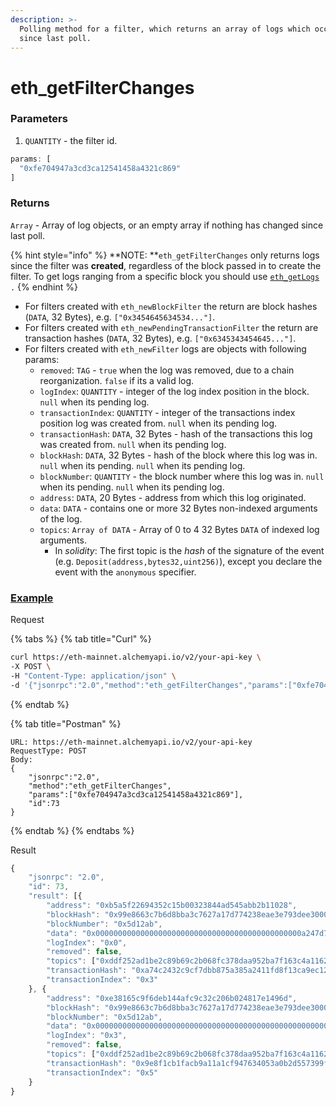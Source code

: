 ```yaml
---
description: >-
  Polling method for a filter, which returns an array of logs which occurred
  since last poll.
---
```


# eth\_getFilterChanges

### Parameters

1. `QUANTITY` - the filter id.

```javascript
params: [
  "0xfe704947a3cd3ca12541458a4321c869"
]
```

### **Returns**

`Array` - Array of log objects, or an empty array if nothing has changed since last poll.

{% hint style="info" %}
**NOTE: **`eth_getFilterChanges` only returns logs since the filter was **created**, regardless of the block passed in to create the filter. To get logs ranging from a specific block you should use [`eth_getLogs`](eth\_getlogs.md)` .`
{% endhint %}

* For filters created with `eth_newBlockFilter` the return are block hashes (`DATA`, 32 Bytes), e.g. `["0x3454645634534..."]`.
* For filters created with `eth_newPendingTransactionFilter`  the return are transaction hashes (`DATA`, 32 Bytes), e.g. `["0x6345343454645..."]`.
* For filters created with `eth_newFilter` logs are objects with following params:
  * `removed`: `TAG` - `true` when the log was removed, due to a chain reorganization. `false` if its a valid log.
  * `logIndex`: `QUANTITY` - integer of the log index position in the block. `null` when its pending log.
  * `transactionIndex`: `QUANTITY` - integer of the transactions index position log was created from. `null` when its pending log.
  * `transactionHash`: `DATA`, 32 Bytes - hash of the transactions this log was created from. `null` when its pending log.
  * `blockHash`: `DATA`, 32 Bytes - hash of the block where this log was in. `null` when its pending. `null` when its pending log.
  * `blockNumber`: `QUANTITY` - the block number where this log was in. `null` when its pending. `null` when its pending log.
  * `address`: `DATA`, 20 Bytes - address from which this log originated.
  * `data`: `DATA` - contains one or more 32 Bytes non-indexed arguments of the log.
  * `topics`: `Array of DATA` - Array of 0 to 4 32 Bytes `DATA` of indexed log arguments.&#x20;
    * In _solidity_: The first topic is the _hash_ of the signature of the event (e.g. `Deposit(address,bytes32,uint256)`), except you declare the event with the `anonymous` specifier.

### ****[**Example**](https://composer.alchemyapi.io/?composer\_state=%7B%22network%22%3A0%2C%22methodName%22%3A%22eth\_getFilterChanges%22%2C%22paramValues%22%3A%5B%220xfe704947a3cd3ca12541458a4321c869%22%5D%7D)****

Request

{% tabs %}
{% tab title="Curl" %}
```bash
curl https://eth-mainnet.alchemyapi.io/v2/your-api-key \
-X POST \
-H "Content-Type: application/json" \
-d '{"jsonrpc":"2.0","method":"eth_getFilterChanges","params":["0xfe704947a3cd3ca12541458a4321c869"],"id":73}'
```
{% endtab %}

{% tab title="Postman" %}
```http
URL: https://eth-mainnet.alchemyapi.io/v2/your-api-key
RequestType: POST
Body: 
{
    "jsonrpc":"2.0",
    "method":"eth_getFilterChanges",
    "params":["0xfe704947a3cd3ca12541458a4321c869"],
    "id":73
}
```
{% endtab %}
{% endtabs %}

Result

```javascript
{
    "jsonrpc": "2.0",
    "id": 73,
    "result": [{
        "address": "0xb5a5f22694352c15b00323844ad545abb2b11028",
        "blockHash": "0x99e8663c7b6d8bba3c7627a17d774238eae3e793dee30008debb2699666657de",
        "blockNumber": "0x5d12ab",
        "data": "0x0000000000000000000000000000000000000000000000a247d7a2955b61d000",
        "logIndex": "0x0",
        "removed": false,
        "topics": ["0xddf252ad1be2c89b69c2b068fc378daa952ba7f163c4a11628f55a4df523b3ef", "0x000000000000000000000000bdc0afe57b8e9468aa95396da2ab2063e595f37e", "0x0000000000000000000000007503e090dc2b64a88f034fb45e247cbd82b8741e"],
        "transactionHash": "0xa74c2432c9cf7dbb875a385a2411fd8f13ca9ec12216864b1a1ead3c99de99cd",
        "transactionIndex": "0x3"
    }, {
        "address": "0xe38165c9f6deb144afc9c32c206b024817e1496d",
        "blockHash": "0x99e8663c7b6d8bba3c7627a17d774238eae3e793dee30008debb2699666657de",
        "blockNumber": "0x5d12ab",
        "data": "0x0000000000000000000000000000000000000000000000000000000025c6b720",
        "logIndex": "0x3",
        "removed": false,
        "topics": ["0xddf252ad1be2c89b69c2b068fc378daa952ba7f163c4a11628f55a4df523b3ef", "0x00000000000000000000000080e73e47173b2d00b531bf83bc39e710157125c3", "0x0000000000000000000000008f6cc93795969e5bbbf07c66dfee7d41ad24f1ef"],
        "transactionHash": "0x9e8f1cb1facb9a11a1cf947634053a0b2d557399f926b12127aa10497a2f0153",
        "transactionIndex": "0x5"
    }
}
```

###
